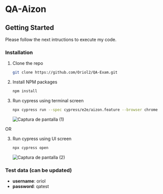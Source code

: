 # QA-Aizon

## Getting Started

Please follow the next intructions to execute my code.

### Installation

1. Clone the repo
   ```sh
   git clone https://github.com/Oriol2/QA-Exam.git
   ```
2. Install NPM packages
   ```sh
   npm install
   ```
3. Run cypress using terminal screen
   ```sh
   npx cypress run --spec cypress/e2e/aizon.feature --browser chrome
   ```
   ![Captura de pantalla (1)](https://github.com/Oriol2/QA-Exam/assets/90322159/522b989c-ceea-4884-898c-fb3eddbac488)

OR

3. Run cypress using UI screen
   ```sh
   npx cypress open
   ```
   ![Captura de pantalla (2)](https://github.com/Oriol2/QA-Exam/assets/90322159/44c8eb29-36b7-4cf0-b9f9-ff82b066e402)

### Test data (can be updated)
- **username**: oriol
- **password**: qatest



